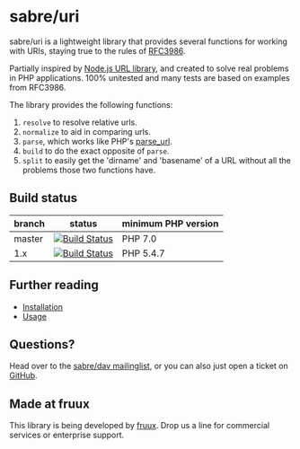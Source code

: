 sabre/uri
=========

sabre/uri is a lightweight library that provides several functions for working
with URIs, staying true to the rules of [RFC3986][2].

Partially inspired by [Node.js URL library][3], and created to solve real
problems in PHP applications. 100% unitested and many tests are based on
examples from RFC3986.

The library provides the following functions:

1. `resolve` to resolve relative urls.
2. `normalize` to aid in comparing urls.
3. `parse`, which works like PHP's [parse_url][6].
4. `build` to do the exact opposite of `parse`.
5. `split` to easily get the 'dirname' and 'basename' of a URL without all the
   problems those two functions have.


Build status
------------

| branch       | status | minimum PHP version |
| ------------ | ------ | ------------------- |
| master       | [![Build Status](https://travis-ci.org/fruux/sabre-uri.svg?branch=master)](https://travis-ci.org/fruux/sabre-uri) | PHP 7.0 |
| 1.x          | [![Build Status](https://travis-ci.org/fruux/sabre-uri.svg?branch=3.0)](https://travis-ci.org/fruux/sabre-uri) | PHP 5.4.7 |


Further reading
---------------

* [Installation][7]
* [Usage][8]


Questions?
----------

Head over to the [sabre/dav mailinglist][4], or you can also just open a ticket
on [GitHub][5].


Made at fruux
-------------

This library is being developed by [fruux](https://fruux.com/). Drop us a line for commercial services or enterprise support.

[1]: http://sabre.io/uri/
[2]: https://tools.ietf.org/html/rfc3986/
[3]: http://nodejs.org/api/url.html
[4]: http://groups.google.com/group/sabredav-discuss
[5]: https://github.com/fruux/sabre-uri/issues/
[6]: http://php.net/manual/en/function.parse-url.php
[7]: http://sabre.io/uri/install/
[8]: http://sabre.io/uri/usage/
